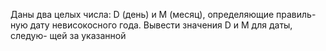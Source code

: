  Даны два целых числа: D (день) и M (месяц), определяющие правиль-
 ную дату невисокосного года. Вывести значения D и M для даты, следую-
 щей за указанной
